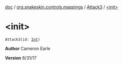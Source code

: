 [doc](../../index.md) / [org.snakeskin.controls.mappings](../index.md) / [Attack3](index.md) / [&lt;init&gt;](./-init-.md)

# &lt;init&gt;

`Attack3(id: `[`Int`](https://kotlinlang.org/api/latest/jvm/stdlib/kotlin/-int/index.html)`)`

**Author**
Cameron Earle

**Version**
8/31/17


